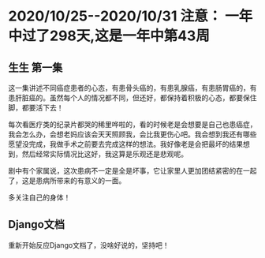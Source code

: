 # 2020/10/25--2020/10/31 注意： 一年中过了298天,这是一年中第43周

## 生生 第一集
这一集讲述不同癌症患者的心态，有患骨头癌的，有患乳腺癌，有患肠胃癌的，有患肝脏癌的。虽然每个人的情况都不同，但还好，都保持着积极的心态，都要保住脚，都要活下去！

每次看医疗类的纪录片都哭的稀里哗啦的，看的时候老是会想要是自己也患癌症，我会怎么办，会想老妈应该会天天照顾我，会比我更伤心吧。我会想到我还有哪些愿望没完成，我做手术之前要去完成这样的想法。我好像老是会把最坏的结果想到，然后经常实际情况比这好，我这算是乐观还是悲观呢。

剧中有个家属说，这次患病不一定是全是坏事，它让家里人更加团结紧密的在一起了，这是患病所带来的有意义的一面。


多关注自己的身体！


## Django文档
重新开始反应Django文档了，没啥好说的，坚持吧！